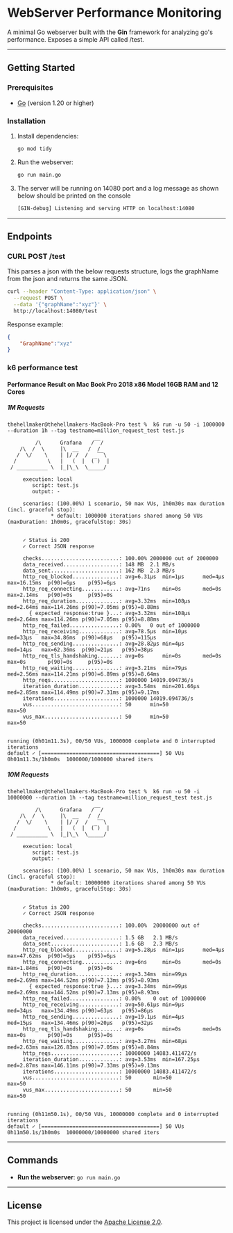 # **WebServer Performance Monitoring**

A minimal Go webserver built with the **Gin** framework for analyzing go's performance. Exposes a simple API called /test.

---

## **Getting Started**

### **Prerequisites**
- [Go](https://golang.org/doc/install) (version 1.20 or higher)

### **Installation**
1. Install dependencies:
   ```bash
   go mod tidy
   ```

2. Run the webserver:
   ```bash
   go run main.go
   ```
3. The server will be running on 14080 port and a log message as shown below should be printed on the console
    ```txt
    [GIN-debug] Listening and serving HTTP on localhost:14080
    ```
---

## **Endpoints**

### **CURL POST /test**
This parses a json with the below requests structure, logs the graphName from the json and returns the same JSON.
```bash
curl --header "Content-Type: application/json" \
  --request POST \
  --data '{"graphName":"xyz"}' \
  http://localhost:14080/test
```

Response example:
```json
{
    "GraphName":"xyz"
}
```

### **k6 performance test**
#### Performance Result on Mac Book Pro 2018 x86 Model 16GB RAM and 12 Cores
##### 1M Requests 
```
thehellmaker@thehellmakers-MacBook-Pro test %  k6 run -u 50 -i 1000000 --duration 1h --tag testname=million_request_test test.js

         /\      Grafana   /‾‾/
    /\  /  \     |\  __   /  /
   /  \/    \    | |/ /  /   ‾‾\
  /          \   |   (  |  (‾)  |
 / __________ \  |_|\_\  \_____/

     execution: local
        script: test.js
        output: -

     scenarios: (100.00%) 1 scenario, 50 max VUs, 1h0m30s max duration (incl. graceful stop):
              * default: 1000000 iterations shared among 50 VUs (maxDuration: 1h0m0s, gracefulStop: 30s)


     ✓ Status is 200
     ✓ Correct JSON response

     checks.........................: 100.00% 2000000 out of 2000000
     data_received..................: 148 MB  2.1 MB/s
     data_sent......................: 162 MB  2.3 MB/s
     http_req_blocked...............: avg=6.31µs  min=1µs      med=4µs    max=16.15ms  p(90)=6µs    p(95)=6µs
     http_req_connecting............: avg=71ns    min=0s       med=0s     max=2.14ms   p(90)=0s     p(95)=0s
     http_req_duration..............: avg=3.32ms  min=108µs    med=2.64ms max=114.26ms p(90)=7.05ms p(95)=8.88ms
       { expected_response:true }...: avg=3.32ms  min=108µs    med=2.64ms max=114.26ms p(90)=7.05ms p(95)=8.88ms
     http_req_failed................: 0.00%   0 out of 1000000
     http_req_receiving.............: avg=78.5µs  min=10µs     med=33µs   max=34.86ms  p(90)=68µs   p(95)=115µs
     http_req_sending...............: avg=28.82µs min=4µs      med=14µs   max=62.36ms  p(90)=21µs   p(95)=38µs
     http_req_tls_handshaking.......: avg=0s      min=0s       med=0s     max=0s       p(90)=0s     p(95)=0s
     http_req_waiting...............: avg=3.21ms  min=79µs     med=2.56ms max=114.21ms p(90)=6.89ms p(95)=8.64ms
     http_reqs......................: 1000000 14019.094736/s
     iteration_duration.............: avg=3.54ms  min=201.66µs med=2.85ms max=114.49ms p(90)=7.31ms p(95)=9.17ms
     iterations.....................: 1000000 14019.094736/s
     vus............................: 50      min=50                 max=50
     vus_max........................: 50      min=50                 max=50


running (0h01m11.3s), 00/50 VUs, 1000000 complete and 0 interrupted iterations
default ✓ [======================================] 50 VUs  0h01m11.3s/1h0m0s  1000000/1000000 shared iters
```

##### 10M Requests 
```
thehellmaker@thehellmakers-MacBook-Pro test %  k6 run -u 50 -i 10000000 --duration 1h --tag testname=million_request_test test.js

         /\      Grafana   /‾‾/
    /\  /  \     |\  __   /  /
   /  \/    \    | |/ /  /   ‾‾\
  /          \   |   (  |  (‾)  |
 / __________ \  |_|\_\  \_____/

     execution: local
        script: test.js
        output: -

     scenarios: (100.00%) 1 scenario, 50 max VUs, 1h0m30s max duration (incl. graceful stop):
              * default: 10000000 iterations shared among 50 VUs (maxDuration: 1h0m0s, gracefulStop: 30s)


     ✓ Status is 200
     ✓ Correct JSON response

     checks.........................: 100.00%  20000000 out of 20000000
     data_received..................: 1.5 GB   2.1 MB/s
     data_sent......................: 1.6 GB   2.3 MB/s
     http_req_blocked...............: avg=5.28µs  min=1µs      med=4µs    max=47.62ms  p(90)=5µs    p(95)=6µs
     http_req_connecting............: avg=6ns     min=0s       med=0s     max=1.84ms   p(90)=0s     p(95)=0s
     http_req_duration..............: avg=3.34ms  min=99µs     med=2.69ms max=144.52ms p(90)=7.13ms p(95)=8.93ms
       { expected_response:true }...: avg=3.34ms  min=99µs     med=2.69ms max=144.52ms p(90)=7.13ms p(95)=8.93ms
     http_req_failed................: 0.00%    0 out of 10000000
     http_req_receiving.............: avg=50.61µs min=9µs      med=34µs   max=134.49ms p(90)=63µs   p(95)=86µs
     http_req_sending...............: avg=19.1µs  min=4µs      med=15µs   max=134.46ms p(90)=20µs   p(95)=32µs
     http_req_tls_handshaking.......: avg=0s      min=0s       med=0s     max=0s       p(90)=0s     p(95)=0s
     http_req_waiting...............: avg=3.27ms  min=68µs     med=2.63ms max=126.83ms p(90)=7.05ms p(95)=8.84ms
     http_reqs......................: 10000000 14083.411472/s
     iteration_duration.............: avg=3.53ms  min=167.25µs med=2.87ms max=146.11ms p(90)=7.33ms p(95)=9.13ms
     iterations.....................: 10000000 14083.411472/s
     vus............................: 50       min=50                   max=50
     vus_max........................: 50       min=50                   max=50


running (0h11m50.1s), 00/50 VUs, 10000000 complete and 0 interrupted iterations
default ✓ [======================================] 50 VUs  0h11m50.1s/1h0m0s  10000000/10000000 shared iters
```

---

## **Commands**
- **Run the webserver**: `go run main.go`
---

## **License**
This project is licensed under the [Apache License 2.0](LICENSE).


